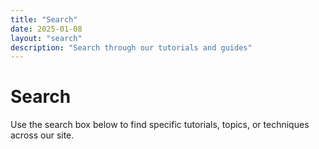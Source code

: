 ```yaml
---
title: "Search"
date: 2025-01-08
layout: "search"
description: "Search through our tutorials and guides"
---
```


# Search

Use the search box below to find specific tutorials, topics, or techniques across our site.
